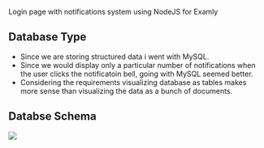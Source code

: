 Login page with notifications system using NodeJS for Examly

## Database Type ##
* Since we are storing structured data i went with MySQL.
* Since we would display only a particular number of notifications when the user clicks the notificatoin bell, going with MySQL seemed better.
* Considering the requirements visualizing database as tables makes more sense than visualizing the data as a bunch of documents.

## Databse Schema ##
![](http://via.placeholder.com/200x150)
